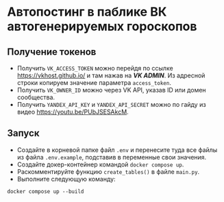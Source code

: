 # Автопостинг в паблике ВК автогенерируемых гороскопов

## Получение токенов
- Получить `VK_ACCESS_TOKEN` можно перейдя по ссылке https://vkhost.github.io/ и там нажав на ***VK ADMIN***. Из адресной строки копируем значение параметра `access_token`.
- Получить `VK_OWNER_ID` можно через VK API, указав ID или домен сообщества.
- Получить `YANDEX_API_KEY` и `YANDEX_API_SECRET` можно по гайду из видео https://youtu.be/PUbJSESAkcM.

## Запуск
- Создайте в корневой папке файл `.env` и перенесите туда все файлы из файла `.env.example`, подставив в переменные свои значения.
- Создайте докер-контейнер командой `docker compose up`.
- Раскомментируйте функцию `create_tables()` в файле `main.py`.
- Выполните следующую команду:
```shell
docker compose up --build
```